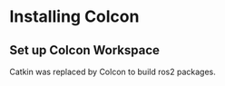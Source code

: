 # Installing Colcon

## Set up Colcon Workspace

Catkin was replaced by Colcon to build ros2 packages.

